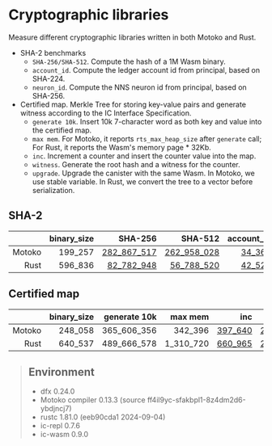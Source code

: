 # Cryptographic libraries

Measure different cryptographic libraries written in both Motoko and Rust.

* SHA-2 benchmarks
  + `SHA-256/SHA-512`. Compute the hash of a 1M Wasm binary.
  + `account_id`. Compute the ledger account id from principal, based on SHA-224.
  + `neuron_id`. Compute the NNS neuron id from principal, based on SHA-256.
* Certified map. Merkle Tree for storing key-value pairs and generate witness according to the IC Interface Specification.
  + `generate 10k`. Insert 10k 7-character word as both key and value into the certified map.
  + `max mem`. For Motoko, it reports `rts_max_heap_size` after `generate` call; For Rust, it reports the Wasm's memory page * 32Kb.
  + `inc`. Increment a counter and insert the counter value into the map.
  + `witness`. Generate the root hash and a witness for the counter.
  + `upgrade`. Upgrade the canister with the same Wasm. In Motoko, we use stable variable. In Rust, we convert the tree to a vector before serialization.

## SHA-2

| |binary_size|SHA-256|SHA-512|account_id|neuron_id|
|--:|--:|--:|--:|--:|--:|
|Motoko|199_257|[282_867_517](Motoko_sha256.svg)|[262_958_028](Motoko_sha512.svg)|[34_369](Motoko_to_account.svg)|[25_335](Motoko_to_neuron.svg)|
|Rust|596_836|[82_782_948](Rust_sha256.svg)|[56_788_520](Rust_sha512.svg)|[42_522](Rust_to_account.svg)|[41_228](Rust_to_neuron.svg)|

## Certified map

| |binary_size|generate 10k|max mem|inc|witness|upgrade|
|--:|--:|--:|--:|--:|--:|--:|
|Motoko|248_058|365_606_356|342_396|[397_640](Motoko_inc.svg)|[267_761](Motoko_witness.svg)|[22_396_932](Motoko_upgrade.svg)|
|Rust|640_537|489_666_578|1_310_720|[660_965](Rust_inc.svg)|[220_622](Rust_witness.svg)|[450_827_450](Rust_upgrade.svg)|

> ## Environment
> * dfx 0.24.0
> * Motoko compiler 0.13.3 (source ff4il9yc-sfakbpl1-8z4dm2d6-ybdjncj7)
> * rustc 1.81.0 (eeb90cda1 2024-09-04)
> * ic-repl 0.7.6
> * ic-wasm 0.9.0
